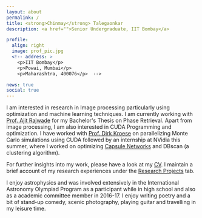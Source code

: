 ```yaml
---
layout: about
permalink: /
title: <strong>Chinmay</strong> Talegaonkar
description: <a href="">Senior Undergraduate, IIT Bombay</a>

profile:
  align: right
  image: prof_pic.jpg
  <!-- address: >
    <p>IIT Bombay</p>
    <p>Powai, Mumbai</p>
    <p>Maharashtra, 400076</p>  -->

news: true
social: true
---
```


I am interested in research in Image processing particularly using optimization and machine learning techniques. I am currently working with [Prof. Ajit Rajwade](https://www.cse.iitb.ac.in/~ajitvr/) for my Bachelor's Thesis on Phase Retrieval. Apart from image processing, I am also interested in CUDA Programming and optimization. I have worked with [Prof. Dirk Kroese](https://people.smp.uq.edu.au/DirkKroese/) on parallelizing Monte Carlo simulations using CUDA followed by an internship at NVidia this summer, where I worked on optimizing [Capsule Networks](https://arxiv.org/pdf/1710.09829.pdf) and DBscan (a clustering algorithm).

For further insights into my work, please have a look at my [CV](https://chinmay0301.github.io/cv/cv_chinmay_2page.pdf). I maintain a brief account of my research experiences under the [Research Projects](./research) tab. 

I enjoy astrophysics and was involved extensively in the International Astronomy Olympiad Program as a participant while in high school and also as a academic committee member in 2016-17. I enjoy writing poetry and a bit of stand-up comedy, scenic photography, playing guitar and travelling in my leisure time. 


<!-- Write your biography here. Tell the world about yourself. Link to your favorite [subreddit](http://reddit.com){:target="\_blank"}. You can put a picture in, too. The code is already in, just name your picture `prof_pic.jpg` and put it in the `img/` folder.

Put your address / P.O. box / other info right below your picture. You can also disable any these elements by editing `profile` property of the YAML header of your `_pages/about.md`. Edit `_bibliography/papers.bib` and Jekyll will render your [publications page](/al-folio/publications/) automatically.

Link to your social media connections, too. This theme is set up to use [Font Awesome icons](http://fortawesome.github.io/Font-Awesome/){:target="\_blank"} and [Academicons](https://jpswalsh.github.io/academicons/){:target="\_blank"}, like the ones below. Add your Facebook, Twitter, LinkedIn, Google Scholar, or just disable all of them.
 -->